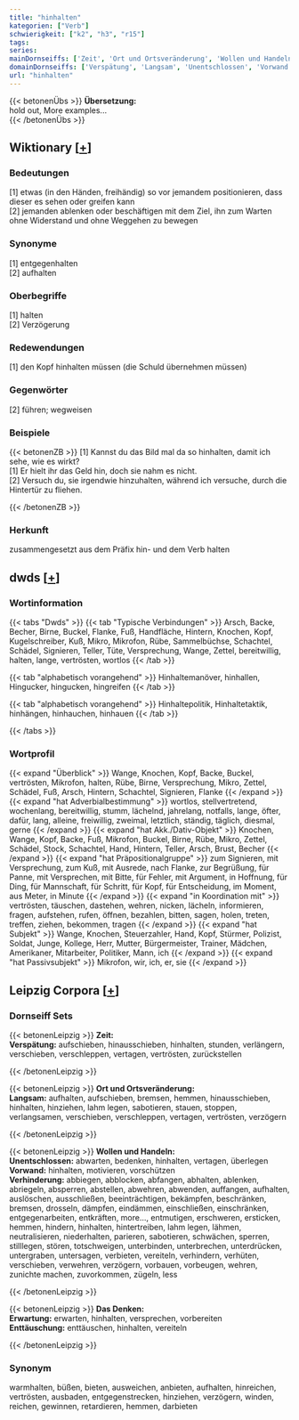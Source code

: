```yaml
---
title: "hinhalten"
kategorien: ["Verb"]
schwierigkeit: ["k2", "h3", "r15"]
tags:
series:
mainDornseiffs: ['Zeit', 'Ort und Ortsveränderung', 'Wollen und Handeln', 'Das Denken']
domainDornseiffs: ['Verspätung', 'Langsam', 'Unentschlossen', 'Vorwand', 'Verhinderung', 'Erwartung', 'Enttäuschung']
url: "hinhalten"
---
```


{{< betonenÜbs >}}
**Übersetzung:**  
hold out, More examples...  
{{< /betonenÜbs >}}

## Wiktionary [[+](https://de.wiktionary.org/wiki/hinhalten)]

### Bedeutungen
[1] etwas (in den Händen, freihändig) so vor jemandem positionieren, dass dieser es sehen oder greifen kann  
[2] jemanden ablenken oder beschäftigen mit dem Ziel, ihn zum Warten ohne Widerstand und ohne Weggehen zu bewegen  

### Synonyme
[1] entgegenhalten  
[2] aufhalten  

### Oberbegriffe
[1] halten  
[2] Verzögerung  

### Redewendungen
[1] den Kopf hinhalten müssen (die Schuld übernehmen müssen)  

### Gegenwörter
[2] führen; wegweisen  

### Beispiele
{{< betonenZB >}}
[1] Kannst du das Bild mal da so hinhalten, damit ich sehe, wie es wirkt?  
[1] Er hielt ihr das Geld hin, doch sie nahm es nicht.  
[2] Versuch du, sie irgendwie hinzuhalten, während ich versuche, durch die Hintertür zu fliehen.  

{{< /betonenZB >}}
### Herkunft
zusammengesetzt aus dem Präfix hin- und dem Verb halten  



## dwds [[+](https://www.dwds.de/wb/hinhalten)]

### Wortinformation
{{< tabs "Dwds" >}}
{{< tab "Typische Verbindungen" >}}
Arsch, Backe, Becher, Birne, Buckel, Flanke, Fuß, Handfläche, Hintern, Knochen, Kopf, Kugelschreiber, Kuß, Mikro, Mikrofon, Rübe, Sammelbüchse, Schachtel, Schädel, Signieren, Teller, Tüte, Versprechung, Wange, Zettel, bereitwillig, halten, lange, vertrösten, wortlos
{{< /tab >}}

{{< tab "alphabetisch vorangehend" >}}
Hinhaltemanöver, hinhallen, Hingucker, hingucken, hingreifen
{{< /tab >}}

{{< tab "alphabetisch vorangehend" >}}
Hinhaltepolitik, Hinhaltetaktik, hinhängen, hinhauchen, hinhauen
{{< /tab >}}

{{< /tabs >}}

### Wortprofil
{{< expand "Überblick" >}} Wange, Knochen, Kopf, Backe, Buckel, vertrösten, Mikrofon, halten, Rübe, Birne, Versprechung, Mikro, Zettel, Schädel, Fuß, Arsch, Hintern, Schachtel, Signieren, Flanke {{< /expand >}}
{{< expand "hat Adverbialbestimmung" >}} wortlos, stellvertretend, wochenlang, bereitwillig, stumm, lächelnd, jahrelang, notfalls, lange, öfter, dafür, lang, alleine, freiwillig, zweimal, letztlich, ständig, täglich, diesmal, gerne {{< /expand >}}
{{< expand "hat Akk./Dativ-Objekt" >}} Knochen, Wange, Kopf, Backe, Fuß, Mikrofon, Buckel, Birne, Rübe, Mikro, Zettel, Schädel, Stock, Schachtel, Hand, Hintern, Teller, Arsch, Brust, Becher {{< /expand >}}
{{< expand "hat Präpositionalgruppe" >}} zum Signieren, mit Versprechung, zum Kuß, mit Ausrede, nach Flanke, zur Begrüßung, für Panne, mit Versprechen, mit Bitte, für Fehler, mit Argument, in Hoffnung, für Ding, für Mannschaft, für Schritt, für Kopf, für Entscheidung, im Moment, aus Meter, in Minute {{< /expand >}}
{{< expand "in Koordination mit" >}} vertrösten, täuschen, dastehen, wehren, nicken, lächeln, informieren, fragen, aufstehen, rufen, öffnen, bezahlen, bitten, sagen, holen, treten, treffen, ziehen, bekommen, tragen {{< /expand >}}
{{< expand "hat Subjekt" >}} Wange, Knochen, Steuerzahler, Hand, Kopf, Stürmer, Polizist, Soldat, Junge, Kollege, Herr, Mutter, Bürgermeister, Trainer, Mädchen, Amerikaner, Mitarbeiter, Politiker, Mann, ich {{< /expand >}}
{{< expand "hat Passivsubjekt" >}} Mikrofon, wir, ich, er, sie {{< /expand >}}

## Leipzig Corpora [[+](https://corpora.uni-leipzig.de/en/res?word=hinhalten&corpusId=deu_newscrawl-public_2018)]

### Dornseiff Sets
{{< betonenLeipzig >}}
**Zeit:**  
**Verspätung:** aufschieben, hinausschieben, hinhalten, stunden, verlängern, verschieben, verschleppen, vertagen, vertrösten, zurückstellen  

{{< /betonenLeipzig >}}


{{< betonenLeipzig >}}
**Ort und Ortsveränderung:**  
**Langsam:** aufhalten, aufschieben, bremsen, hemmen, hinausschieben, hinhalten, hinziehen, lahm legen, sabotieren, stauen, stoppen, verlangsamen, verschieben, verschleppen, vertagen, vertrösten, verzögern  

{{< /betonenLeipzig >}}


{{< betonenLeipzig >}}
**Wollen und Handeln:**  
**Unentschlossen:** abwarten, bedenken, hinhalten, vertagen, überlegen  
**Vorwand:** hinhalten, motivieren, vorschützen  
**Verhinderung:** abbiegen, abblocken, abfangen, abhalten, ablenken, abriegeln, absperren, abstellen, abwehren, abwenden, auffangen, aufhalten, auslöschen, ausschließen, beeinträchtigen, bekämpfen, beschränken, bremsen, drosseln, dämpfen, eindämmen, einschließen, einschränken, entgegenarbeiten, entkräften, more..., entmutigen, erschweren, ersticken, hemmen, hindern, hinhalten, hintertreiben, lahm legen, lähmen, neutralisieren, niederhalten, parieren, sabotieren, schwächen, sperren, stilllegen, stören, totschweigen, unterbinden, unterbrechen, unterdrücken, untergraben, untersagen, verbieten, vereiteln, verhindern, verhüten, verschieben, verwehren, verzögern, vorbauen, vorbeugen, wehren, zunichte machen, zuvorkommen, zügeln, less  

{{< /betonenLeipzig >}}


{{< betonenLeipzig >}}
**Das Denken:**  
**Erwartung:** erwarten, hinhalten, versprechen, vorbereiten  
**Enttäuschung:** enttäuschen, hinhalten, vereiteln  

{{< /betonenLeipzig >}}

### Synonym
warmhalten, büßen, bieten, ausweichen, anbieten, aufhalten, hinreichen, vertrösten, ausbaden, entgegenstrecken, hinziehen, verzögern, winden, reichen, gewinnen, retardieren, hemmen, darbieten

